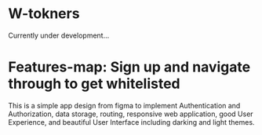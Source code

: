 # W-tokners

Currently under development...

# Features-map: Sign up and navigate through to get whitelisted

This is a simple app design from figma to implement Authentication and Authorization, data storage, routing, responsive web application, good User Experience, and beautiful User Interface including darking and light themes.
